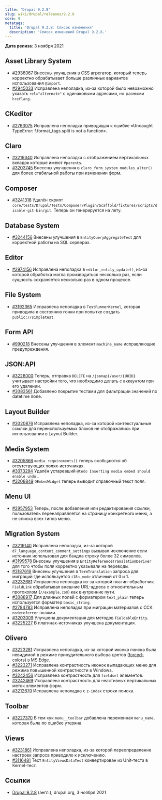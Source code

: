 ```yaml
---
title: 'Drupal 9.2.8'
slug: wiki/drupal/releases/9.2.8
core: 9
metatags:
  title: 'Drupal 9.2.8: Список изменений'
  description: 'Список изменений Drupal 9.2.8.'
---
```


**Дата релиза**: 3 ноября 2021

## Asset Library System

* [#2936067](https://www.drupal.org/node/2936067) Внесены улучшения в CSS агрегатор, который теперь корректно обрабатывает больше различных вариантов использования `@import`.
* [#2945033](https://www.drupal.org/node/2945033) Исправлена неполадка, из-за которой было невозможно указать `rel="alternate"` с одинаковыми адресами, но разными `hreflang`.

## CKeditor

* [#2763075](https://www.drupal.org/node/2763075) Исправлена неполадка приводящая к ошибке «Uncaught TypeError: f.format_tags.split is not a function».

## Claro

* [#3219340](https://www.drupal.org/node/3219340) Исправлена неполадка с отображением вертикальных вкладок которые имеют `#parents`.
* [#3203745](https://www.drupal.org/node/3203745) Внесены улучшения в `claro_form_system_modules_alter()` для более стабильной работы при изменении форм.

## Composer

* [#3241318](https://www.drupal.org/node/3241318) Удалён скрипт `core/tests/Drupal/Tests/Composer/Plugin/Scaffold/fixtures/scripts/disable-git-bin/git`. Теперь он генерируется на лету.

## Database System

* [#3244156](https://www.drupal.org/node/3244156) Внесены улучшения в `EntityQueryAggregateTest` для корректной работы на SQL серверах.

## Editor

* [#2974156](https://www.drupal.org/node/2974156) Исправлена неполадка в `editor_entity_update()`, из-за которой обработка могла производиться несколько раз, если сущность сохраняется несколько раз в одном процессе.

## File System

* [#3192365](https://www.drupal.org/node/3192365) Исправлена неполадка в `TestRunnerKernel`, которая приводила к состоянию гонки при попытке создать `public://simpletest`.

## Form API

* [#990218](https://www.drupal.org/node/990218) Внесены улучшения в элемент `machine_name` исправляющие предупреждения.

## JSON:API

* [#3228000](https://www.drupal.org/node/3228000) Теперь, отправка `DELETE` на `/jsonapi/user/{UUID}` учитывает настройки того, что необходимо делать с аккаунтом при его удалении.
* [#3083561](https://www.drupal.org/node/3083561) Добавлено покрытие тестами для фильтрации значений по datetime поле.

## Layout Builder

* [#3020876](https://www.drupal.org/node/3020876) Исправлена неполадка, из-за которой контекстуальные ссылки для переиспользуемых блоков не отображались при использовании в Layout Builder.

## Media System

* [#3205866](https://www.drupal.org/node/3205866) `media_requirements()` теперь сообщаются об отсутствующих полях-источниках.
* [#3073294](https://www.drupal.org/node/3073294) Удалён устаревший `@todo Inserting media embed should enable undo.`.
* [#3208849](https://www.drupal.org/node/3208849) `OEmbedWidget` теперь выводит справочный текст поля.

## Menu UI

* [#2957953](https://www.drupal.org/node/2957953) Теперь, после добавления или редактирования ссылки, пользователь перенаправляется на страницу конкретного меню, а не списка всех типов меню.

## Migration System

* [#3219140](https://www.drupal.org/node/3219140) Исправлена неполадка, из-за которой `d7_language_content_comment_settings` вызывал исключение если источник использовал для бандла строку более 32 символов.
* [#3199578](https://www.drupal.org/node/3199578) Внесены улучшения в `EntityReferenceTranslationDeriver` для того чтобы поля корректно указывали на переводы.
* [#3187616](https://www.drupal.org/node/3187616) Внесены улучшения в `TermTranslation` запроса для миграций где используется `i18n_mode` отличный от 0 и 1.
* [#3232681](https://www.drupal.org/node/3232681) Исправлена неполадка из-за которой плагин-обработчик `FieldLink` обрабатывал внешние URL-адреса с относительным протоколом (`//example.com`) как внутренние пути.
* [#3088917](https://www.drupal.org/node/3088917) Для длинных полей с форматером `text_plain` теперь используется форматер `basic_string`.
* [#2784783](https://www.drupal.org/node/2784783) Исправлена неполадка при миграции материалов с CCK `nodereferrer` полями.
* [#3203009](https://www.drupal.org/node/3203009) Улучшена документация для методов `FieldableEntity`.
* [#3225227](https://www.drupal.org/node/3225227) В плагинах-источниках улучшена документация.

## Olivero

* [#3223281](https://www.drupal.org/node/3223281) Исправлена неполадка, из-за которой иконка поиска была невидимой в режиме принудительного выбора цветов ([forced-colors](https://developer.mozilla.org/en-US/docs/Web/CSS/@media/forced-colors)) в MS Edge.
* [#3223271](https://www.drupal.org/node/3223271) Исправлена контрастность иконок выпадающих меню для режима повышенной контрастности в Windows.
* [#3242456](https://www.drupal.org/node/3242456) Исправлена контрастность для `fieldset` элементов.
* [#3242469](https://www.drupal.org/node/3242469) Исправлена контрастность для неактивных вертикальных меток элементов форм.
* [#3212670](https://www.drupal.org/node/3212670) Исправлена неполадка с `z-index` строки поиска.

## Toolbar

* [#3227370](https://www.drupal.org/node/3227370) В тем хук `menu__toolbar` добавлена переменная `menu_name`, которая была по ошибке утеряна.

## Views

* [#3231861](https://www.drupal.org/node/3231861) Исправлена неполадка, из-за которой переопределение настроек запроса приводило к исключению.
* [#3116481](https://www.drupal.org/node/3116481) Тест `EntityViewsDataTest` конвертирован из Unit-теста в Kernel-тест.

## Ссылки

- [Drupal 9.2.8](https://www.drupal.org/project/drupal/releases/9.2.8) (англ.), drupal.org, 3 ноября 2021
